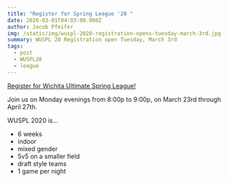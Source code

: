 ```yaml
---
title: "Register for Spring League '20 "
date: 2020-03-01T04:03:00.000Z
author: Jacob Pfeifer
img: /static/img/wuspl-2020-registration-opens-tuesday-march-3rd.jpg
summary: WUSPL 20 Registration open Tuesday, March 3rd
tags:
  - post
  - WUSPL20
  - league
---
```

[Register for Wichita Ultimate Spring League!](https://ultimatecentral.com/en_us/e/wusl-indoor-2020)

Join us on Monday evenings from 8:00p to 9:00p, on March 23rd through April 27th.

WUSPL 2020 is...

* 6 weeks
* indoor
*  mixed gender
* 5v5 on a smaller field
* draft style teams
* 1 game per night